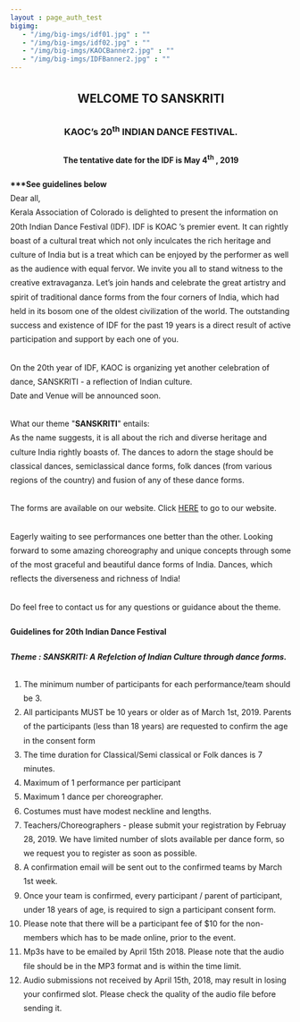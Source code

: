 ```yaml
---
layout : page_auth_test
bigimg:
   - "/img/big-imgs/idf01.jpg" : ""
   - "/img/big-imgs/idf02.jpg" : ""
   - "/img/big-imgs/KAOCBanner2.jpg" : ""
   - "/img/big-imgs/IDFBanner2.jpg" : ""
---
```

<body style="font-serif;line-height:1.8">
	<div align="center"><h2>WELCOME TO SANSKRITI </h2>
		<h3>KAOC’s 20<sup>th</sup> INDIAN DANCE FESTIVAL. </h3>
		<h4>The tentative date for the IDF is May 4<sup>th</sup> , 2019 </h4></div>
<p>
	<b>***See guidelines below</b><br/>
 Dear all,<br/>
Kerala Association of Colorado is delighted to present the information on 20th Indian Dance Festival (IDF). IDF is KOAC ’s premier event. It can rightly boast of a cultural treat which not only inculcates the rich heritage and culture of India but is a treat which can be enjoyed by the performer as well as the audience with equal fervor. We invite you all to stand witness to the creative extravaganza. Let’s join hands and celebrate the great artistry and spirit of traditional dance forms from the four corners of India, which had held in its bosom one of the oldest civilization of the world. The outstanding success and existence of IDF for the past 19 years is a direct result of active participation and support by each one of you.<br/><br/>
On the 20th year of IDF, KAOC is organizing yet another celebration of dance, SANSKRITI - a reflection of Indian culture.<br/>Date and Venue will be announced soon.<br/><br/>
What our theme "<b>SANSKRITI</b>" entails:<br/>
As the name suggests, it is all about the rich and diverse heritage and culture  India rightly boasts of. The dances to adorn the stage should be classical dances, semiclassical dance forms, folk dances (from various regions of the country) and fusion of any of these dance forms.<br/><br/>
The forms are available on our website. Click <a href="https://docs.google.com/forms/d/e/1FAIpQLSfzSJoNh1s3VCXe1fOIRK4AmethhHKiunFEZr-T8mv_tiIi_A/viewform">HERE</a> to go to our website.<br/><br/>
Eagerly waiting to see performances one better than the other. Looking forward to some amazing choreography and unique concepts through some of the most graceful and beautiful dance forms of India. Dances, which reflects the diverseness and richness of India!<br/><br/>
Do feel free to contact us for any questions or guidance about the theme.	
</p>
	<h4> Guidelines for 20th Indian Dance Festival</h4>
	<h5>Theme : SANSKRITI: A Refelction of Indian Culture through dance forms.</h5>
<ol>	
<li>The minimum number of participants for each performance/team should be 3.
</li><li>All participants MUST be 10 years or older as of March 1st, 2019. Parents of the participants (less than 18 years) are requested to confirm the age in the consent form
</li><li>The time duration for Classical/Semi classical or Folk dances is 7 minutes.
</li><li>Maximum of 1 performance per participant
</li><li>Maximum 1 dance per choreographer.
</li><li>Costumes must have modest neckline and lengths.
</li><li>Teachers/Choreographers - please submit your registration by Februay 28, 2019. We have limited number of slots available per dance form, so we request you to register as soon as possible. 
</li><li>A confirmation email will be sent out to the confirmed teams by March 1st week. 
</li><li>Once your team is confirmed, every participant / parent of participant, under 18 years of age, is required to sign a participant consent form.
</li><li>Please note that there will be a participant fee of $10 for the non-members which has to be made online, prior to the event.
</li><li>Mp3s have to be emailed by April 15th 2018. Please note that the audio file should be in the MP3 format and is within the time limit.
</li><li>Audio submissions not received by April 15th, 2018, may result in losing your confirmed slot. Please check the quality of the audio file before sending it.	
	</li></ol>
</body>
